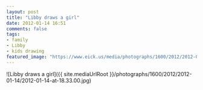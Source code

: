 ```yaml
---
layout: post
title: "Libby draws a girl"
date: 2012-01-14 16:51
comments: false
tags: 
- family
- Libby
- kids drawing
featured_image: "https://www.eick.us/media/photographs/1600/2012/2012-01-14/2012-01-14-at-18.33.00.jpg"
---
```

![Libby draws a girl]({{ site.mediaUrlRoot }}/photographs/1600/2012/2012-01-14/2012-01-14-at-18.33.00.jpg)


